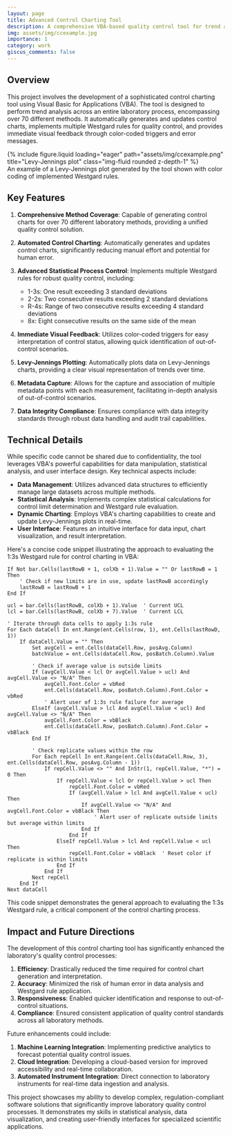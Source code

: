 ```yaml
---
layout: page
title: Advanced Control Charting Tool
description: A comprehensive VBA-based quality control tool for trend analysis and control charting across multiple laboratory methods
img: assets/img/ccexample.jpg
importance: 1
category: work
giscus_comments: false
---
```


## Overview

This project involves the development of a sophisticated control charting tool using Visual Basic for Applications (VBA). The tool is designed to perform trend analysis across an entire laboratory process, encompassing over 70 different methods. It automatically generates and updates control charts, implements multiple Westgard rules for quality control, and provides immediate visual feedback through color-coded triggers and error messages.

<div class="row justify-content-center">
    <div class="col-sm-8 mt-3 mt-md-0 d-flex justify-content-center">
        {% include figure.liquid loading="eager" path="assets/img/ccexample.png" title="Levy-Jennings plot" class="img-fluid rounded z-depth-1" %}
    </div>
</div>
<div class="caption">
    An example of a Levy-Jennings plot generated by the tool shown with color coding of implemented Westgard rules.
</div>

## Key Features

1. **Comprehensive Method Coverage**: Capable of generating control charts for over 70 different laboratory methods, providing a unified quality control solution.

2. **Automated Control Charting**: Automatically generates and updates control charts, significantly reducing manual effort and potential for human error.

3. **Advanced Statistical Process Control**: Implements multiple Westgard rules for robust quality control, including:

   - 1-3s: One result exceeding 3 standard deviations
   - 2-2s: Two consecutive results exceeding 2 standard deviations
   - R-4s: Range of two consecutive results exceeding 4 standard deviations
   - 8x: Eight consecutive results on the same side of the mean

4. **Immediate Visual Feedback**: Utilizes color-coded triggers for easy interpretation of control status, allowing quick identification of out-of-control scenarios.

5. **Levy-Jennings Plotting**: Automatically plots data on Levy-Jennings charts, providing a clear visual representation of trends over time.

6. **Metadata Capture**: Allows for the capture and association of multiple metadata points with each measurement, facilitating in-depth analysis of out-of-control scenarios.

7. **Data Integrity Compliance**: Ensures compliance with data integrity standards through robust data handling and audit trail capabilities.

## Technical Details

While specific code cannot be shared due to confidentiality, the tool leverages VBA's powerful capabilities for data manipulation, statistical analysis, and user interface design. Key technical aspects include:

- **Data Management**: Utilizes advanced data structures to efficiently manage large datasets across multiple methods.
- **Statistical Analysis**: Implements complex statistical calculations for control limit determination and Westgard rule evaluation.
- **Dynamic Charting**: Employs VBA's charting capabilities to create and update Levy-Jennings plots in real-time.
- **User Interface**: Features an intuitive interface for data input, chart visualization, and result interpretation.

Here's a concise code snippet illustrating the approach to evaluating the 1:3s Westgard rule for control charting in VBA:

```vba
If Not bar.Cells(lastRowB + 1, colXb + 1).Value = "" Or lastRowB = 1 Then
    ' Check if new limits are in use, update lastRowB accordingly
    lastRowB = lastRowB + 1
End If

ucl = bar.Cells(lastRowB, colXb + 1).Value  ' Current UCL
lcl = bar.Cells(lastRowB, colXb + 7).Value  ' Current LCL

' Iterate through data cells to apply 1:3s rule
For Each dataCell In ent.Range(ent.Cells(row, 1), ent.Cells(lastRowD, 1))
    If dataCell.Value = "" Then
        Set avgCell = ent.Cells(dataCell.Row, posAvg.Column)
        batchValue = ent.Cells(dataCell.Row, posBatch.Column).Value

        ' Check if average value is outside limits
        If (avgCell.Value < lcl Or avgCell.Value > ucl) And avgCell.Value <> "N/A" Then
            avgCell.Font.Color = vbRed
            ent.Cells(dataCell.Row, posBatch.Column).Font.Color = vbRed
            ' Alert user of 1:3s rule failure for average
        ElseIf (avgCell.Value > lcl And avgCell.Value < ucl) And avgCell.Value <> "N/A" Then
            avgCell.Font.Color = vbBlack
            ent.Cells(dataCell.Row, posBatch.Column).Font.Color = vbBlack
        End If

        ' Check replicate values within the row
        For Each repCell In ent.Range(ent.Cells(dataCell.Row, 3), ent.Cells(dataCell.Row, posAvg.Column - 1))
            If repCell.Value <> "" And InStr(1, repCell.Value, "*") = 0 Then
                If repCell.Value < lcl Or repCell.Value > ucl Then
                    repCell.Font.Color = vbRed
                    If (avgCell.Value > lcl And avgCell.Value < ucl) Then
                        If avgCell.Value <> "N/A" And avgCell.Font.Color = vbBlack Then
                            ' Alert user of replicate outside limits but average within limits
                        End If
                    End If
                ElseIf repCell.Value > lcl And repCell.Value < ucl Then
                    repCell.Font.Color = vbBlack  ' Reset color if replicate is within limits
                End If
            End If
        Next repCell
    End If
Next dataCell
```

This code snippet demonstrates the general approach to evaluating the 1:3s Westgard rule, a critical component of the control charting process.

## Impact and Future Directions

The development of this control charting tool has significantly enhanced the laboratory's quality control processes:

1. **Efficiency**: Drastically reduced the time required for control chart generation and interpretation.
2. **Accuracy**: Minimized the risk of human error in data analysis and Westgard rule application.
3. **Responsiveness**: Enabled quicker identification and response to out-of-control situations.
4. **Compliance**: Ensured consistent application of quality control standards across all laboratory methods.

Future enhancements could include:

1. **Machine Learning Integration**: Implementing predictive analytics to forecast potential quality control issues.
2. **Cloud Integration**: Developing a cloud-based version for improved accessibility and real-time collaboration.
3. **Automated Instrument Integration**: Direct connection to laboratory instruments for real-time data ingestion and analysis.

This project showcases my ability to develop complex, regulation-compliant software solutions that significantly improve laboratory quality control processes. It demonstrates my skills in statistical analysis, data visualization, and creating user-friendly interfaces for specialized scientific applications.
